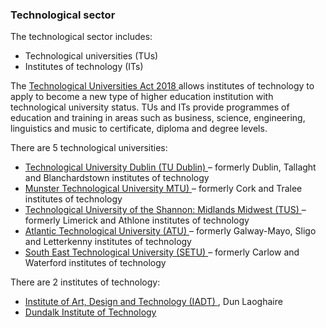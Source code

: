 ###  Technological sector

The technological sector includes:

  * Technological universities (TUs) 
  * Institutes of technology (ITs) 

The [ Technological Universities Act 2018
](http://www.irishstatutebook.ie/eli/2018/act/3/enacted/en/html) allows
institutes of technology to apply to become a new type of higher education
institution with technological university status. TUs and ITs provide
programmes of education and training in areas such as business, science,
engineering, linguistics and music to certificate, diploma and degree levels.

There are 5 technological universities:

  * [ Technological University Dublin (TU Dublin) ](https://www.tudublin.ie/) – formerly Dublin, Tallaght and Blanchardstown institutes of technology 
  * [ Munster Technological University MTU) ](https://www.mtu.ie/) – formerly Cork and Tralee institutes of technology 
  * [ Technological University of the Shannon: Midlands Midwest (TUS) ](https://tus.ie/) – formerly Limerick and Athlone institutes of technology 
  * [ Atlantic Technological University (ATU) ](https://www.atu.ie/) – formerly Galway-Mayo, Sligo and Letterkenny institutes of technology 
  * [ South East Technological University (SETU) ](https://www.setu.ie/) – formerly Carlow and Waterford institutes of technology 

There are 2 institutes of technology:

  * [ Institute of Art, Design and Technology (IADT) ](http://www.iadt.ie/en/) , Dun Laoghaire 
  * [ Dundalk Institute of Technology ](http://ww2.dkit.ie/)
